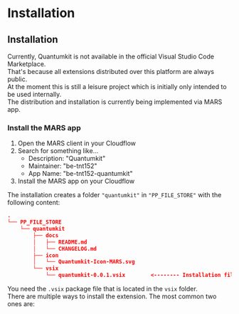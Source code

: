 # Installation

## Installation

Currently, Quantumkit is not available in the official Visual Studio Code Marketplace.\
That's because all extensions distributed over this platform are always public.\
At the moment this is still a leisure project which is initially only intended to be used internally.\
The distribution and installation is currently being implemented via MARS app.

### Install the MARS app

1. Open the MARS client in your Cloudflow
2. Search for something like...
   * Description: "Quantumkit"
   * Maintainer: "be-tnt152"
   * App Name: "be-tnt152-quantumkit"
3. Install the MARS app on your Cloudflow

The installation creates a folder `"quantumkit"` in `"PP_FILE_STORE"` with the following content:

```json
.
└── PP_FILE_STORE
    └── quantumkit
        ├── docs
        │   ├── README.md
        │   └── CHANGELOG.md
        ├── icon
        │   └── Quantumkit-Icon-MARS.svg
        └── vsix
            └── quantumkit-0.0.1.vsix        <-------- Installation file!
```

You need the `.vsix` package file that is located in the `vsix` folder.\
There are multiple ways to install the extension. The most common two ones are:
